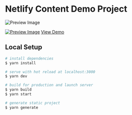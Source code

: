 # Netlify Content Demo Project


![Preview Image](https://i.imgur.com/y3YcI6C.png)

[![Preview Image](https://www.netlify.com/img/deploy/button.svg)](https://github.com/Gadurp1/nuxt-content-demo)
[View Demo](https://xenodochial-ramanujan-ea193c.netlify.app/)


## Local Setup

```bash
# install dependencies
$ yarn install

# serve with hot reload at localhost:3000
$ yarn dev

# build for production and launch server
$ yarn build
$ yarn start

# generate static project
$ yarn generate
```
